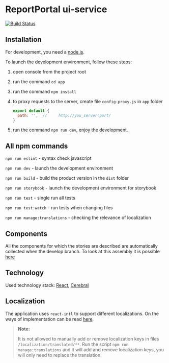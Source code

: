 # ReportPortal ui-service
[![Build Status](https://semaphoreci.com/api/v1/lexecon/rp_service-ui/branches/develop/shields_badge.svg)](https://semaphoreci.com/lexecon/rp_service-ui)

## Installation

For development, you need a [node.js](https://nodejs.org).

To launch the development environment, follow these steps:
1. open console from the project root
2. run the command `cd app`
3. run the command `npm install`
4. to proxy requests to the server, create file `config-proxy.js` in `app` folder

   ```javascript
   export default {
     path: '',  //     http://you_server:port/
   }
   ```
5. run the command `npm run dev`, enjoy the development.

## All npm commands

`npm run eslint` - syntax check javascript

`npm run dev` - launch the development environment

`npm run build` - build the product version in the `dist` folder

`npm run storybook` - launch the development environment for storybook

`npm run test` - single run all tests

`npm run test:watch` - run tests when changing files

`npm run manage:translations` - checking the relevance of localization

## Components

All the components for which the stories are described are automatically collected when the develop branch. To look at this assembly it is possible [here](http://reportportal.io/service-ui/index.html)

## Technology
Used technology stack: [React](https://reactjs.org/), [Cerebral](https://cerebraljs.com/)

## Localization

The application uses `react-intl` to support different localizations. On the ways of implementation can be read [here](https://github.com/yahoo/react-intl/wiki).
> **Note:**
>
> It is not allowed to manually add or remove localization keys in files `/localization/translated/**`. Run the script `npm run manage:translations` and it will add and remove localization keys, you will only need to replace the translation.
